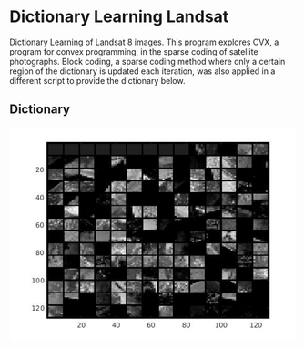 # Dictionary Learning Landsat 
Dictionary Learning of Landsat 8 images. This program explores CVX, a program for convex programming, in the sparse coding of satellite photographs. Block coding, a sparse coding method where only a certain region of the dictionary is updated each iteration, was also applied in a different script to provide the dictionary below. 

## Dictionary
![alt tag](https://github.com/MichaelTeti/DictionaryLearningLandsat/blob/master/earthsat.jpg)

